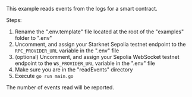 This example reads events from the logs for a smart contract.

Steps:
1. Rename the ".env.template" file located at the root of the "examples" folder to ".env"
1. Uncomment, and assign your Starknet Sepolia testnet endpoint to the `RPC_PROVIDER_URL` variable in the ".env" file
1. (optional) Uncomment, and assign your Sepolia WebSocket testnet endpoint to the `WS_PROVIDER_URL` variable in the ".env" file
1. Make sure you are in the "readEvents" directory
1. Execute `go run main.go`

The number of events read will be reported.
